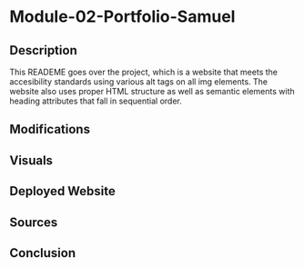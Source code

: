 # Module-02-Portfolio-Samuel

## Description

This READEME goes over the project, which is a website that meets the accesibility standards using various alt tags on all img elements. The website also uses proper HTML structure as well as semantic elements with heading attributes that fall in sequential order.    

## Modifications 



## Visuals

<strong></strong>

<strong></strong>


## Deployed Website



## Sources



## Conclusion 

<strong></strong>
